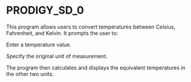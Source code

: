 # PRODIGY_SD_0 
This program allows users to convert temperatures between Celsius, Fahrenheit, and Kelvin.
It prompts the user to:

Enter a temperature value.

Specify the original unit of measurement.

The program then calculates and displays the equivalent temperatures in the other two units.
